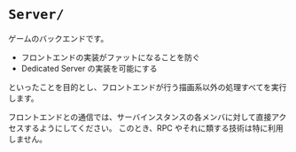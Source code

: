 # `Server/`

ゲームのバックエンドです。

- フロントエンドの実装がファットになることを防ぐ
- Dedicated Server の実装を可能にする

といったことを目的とし、フロントエンドが行う描画系以外の処理すべてを実行します。

フロントエンドとの通信では、サーバインスタンスの各メンバに対して直接アクセスするようにしてください。
このとき、RPC やそれに類する技術は特に利用しません。
